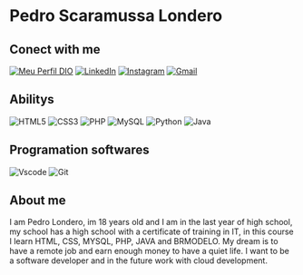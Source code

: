 # Pedro Scaramussa Londero

## Conect with me

[![Meu Perfil DIO](https://img.shields.io/badge/Meu_Perfil_DIO-0077B5?style=for-the-badge&logo=linkedin&logoColor=white)](https://www.dio.me/users/pedroslondero6)
[![LinkedIn](https://img.shields.io/badge/LinkedIn-0077B3?style=for-the-badge&logo=linkedin&logoColor=white)](https://www.linkedin.com/in/pedro-scaramussa-londero-b73132247/)
[![Instagram](https://img.shields.io/badge/-Instagram-0077B3?style=for-the-badge&logo=instagram&logoColor=white)](https://www.instagram.com/pedro_londero/)
[![Gmail](https://img.shields.io/badge/Gmail-0077B3?style=for-the-badge&logo=gmail&logoColor=white)](mailto:pscaramussalondero@gmail.com)

## Abilitys

![HTML5](https://img.shields.io/badge/HTML5-E34F26?style=for-the-badge&logo=html5&logoColor=white)
![CSS3](https://img.shields.io/badge/CSS3-1572B6?style=for-the-badge&logo=css3&logoColor=white)
![PHP](https://img.shields.io/badge/PHP-777BB4?style=for-the-badge&logo=php&logoColor=white)
![MySQL](https://img.shields.io/badge/MySQL-00000F?style=for-the-badge&logo=mysql&logoColor=white)
![Python](https://img.shields.io/badge/python-3670A0?style=for-the-badge&logo=python&logoColor=white)
![Java](https://img.shields.io/badge/java-%23ED8B00.svg?style=for-the-badge&logo=openjdk&logoColor=white)

## Programation softwares

![Vscode](https://img.shields.io/badge/Vscode-007ACC?style=for-the-badge&logo=visual-studio-code&logoColor=white)
![Git](https://img.shields.io/badge/GIT-E44C30?style=for-the-badge&logo=git&logoColor=white)

## About me

I am Pedro Londero, im 18 years old and I am in the last year of high school, my school has a high school with a certificate of training in IT, in this course I learn HTML, CSS, MYSQL, PHP, JAVA and BRMODELO. My dream is to have a remote job and earn enough money to have a quiet life. I want to be a software developer and in the future work with cloud development.


